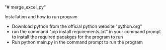 "# merge_excel_py" 

Installation and how to run program
- Download python from the official python website "python.org"
- run the command "pip install requirements.txt" in your command prompt to install the required pacakges for the program to run
- Run python main.py in the command prompt to run the program